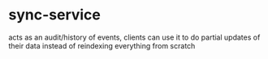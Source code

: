 # sync-service

acts as an audit/history of events, clients can use it to do partial updates of their data instead of reindexing everything from scratch
